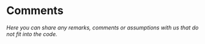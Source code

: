 # Comments

_Here you can share any remarks, comments or assumptions with us that do not fit into the code._